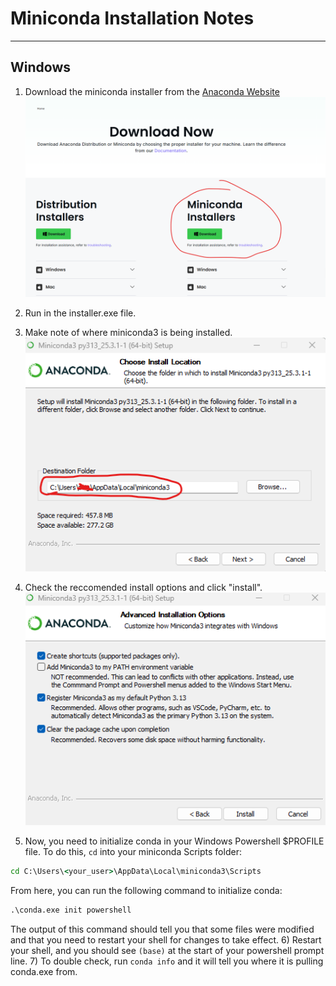 # Miniconda Installation Notes
---

## Windows

1) Download the miniconda installer from the [Anaconda Website](https://www.anaconda.com/download/success) ![mc1](./screenshots/miniconda_install_1.png)

2) Run in the installer.exe file.
3) Make note of where miniconda3 is being installed. ![mc2](./screenshots/miniconda_install_2.png)

4) Check the reccomended install options and click "install". ![mc3](./screenshots/miniconda_install_3.png)

5) Now, you need to initialize conda in your Windows Powershell $PROFILE file. To do this,  `cd` into your miniconda Scripts folder:

```bat
cd C:\Users\<your_user>\AppData\Local\miniconda3\Scripts
```

From here, you can run the following command to initialize conda:

```bat
.\conda.exe init powershell
```

The output of this command should tell you that some files were modified and that you need to restart your shell for changes to take effect.
6) Restart your shell, and you should see `(base)` at the start of your powershell prompt line.
7) To double check, run `conda info` and it will tell you where it is pulling conda.exe from.
